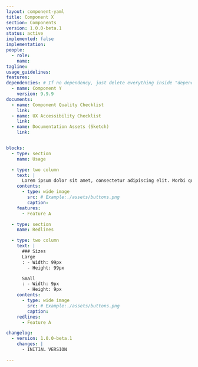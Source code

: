 ```yaml
---
layout: component-yaml
title: Component X
section: Components
version: 1.0.0-beta.1
status: active
implemented: false
implementation:
people:
  - role:
    name:
tagline:
usage_guidelines:
features:
dependencies: # If no dependency, just delete everything inside "dependencies"
  - name: Component Y
    version: 9.9.9
documents:
  - name: Component Quality Checklist
    link:
  - name: UX Accessibility Checklist
    link:
  - name: Documentation Assets (Sketch)
    link:


blocks:
  - type: section
    name: Usage

  - type: two column
    text: |
      Lorem ipsum dolor sit amet, consectetur adipiscing elit. Morbi quis tincidunt dolor. Curabitur dignissim orci facilisis erat imperdiet, vel malesuada neque rhoncus. Sed congue venenatis lectus in rutrum.
    contents:
      - type: wide image
        src: # Example:./assets/buttons.png
        caption:
    features:
      - Feature A

  - type: section
    name: Redlines

  - type: two column
    text: |
      ### Sizes
      Large
      : - Width: 99px
        - Height: 99px

      Small
      : - Width: 9px
        - Height: 9px
    contents:
      - type: wide image
        src: # Example:./assets/buttons.png
        caption:
    redlines:
      - Feature A

changelog:
  - version: 1.0.0-beta.1
    changes: |
      - INITIAL VERSION

---
```

